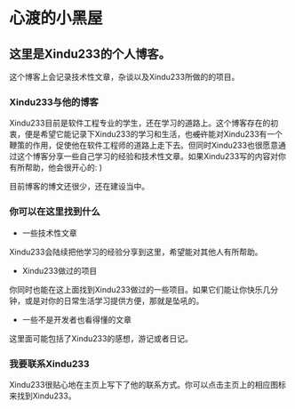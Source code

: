 # 心渡的小黑屋

## 这里是Xindu233的个人博客。

这个博客上会记录技术性文章，杂谈以及Xindu233所做的的项目。

### Xindu233与他的博客

Xindu233目前是软件工程专业的学生，还在学习的道路上。这个博客存在的初衷，便是希望它能记录下Xindu233的学习和生活，也~~或许~~能对Xindu233有一个鞭策的作用，促使他在软件工程师的道路上走下去。但同时Xindu233也很愿意通过这个博客分享一些自己学习的经验和技术性文章。如果Xindu233写的内容对你有所帮助，他会很开心的: )

目前博客的博文还很少，还在建设当中。

### 你可以在这里找到什么

* 一些技术性文章

Xindu233会陆续把他学习的经验分享到这里，希望能对其他人有所帮助。

* Xindu233做过的项目

你同时也能在这上面找到Xindu233做过的一些项目。如果它们能让你快乐几分钟，或是对你的日常生活学习提供方便，那就是坠吼的。

* 一些不是开发者也看得懂的文章

这里面可能包括了Xindu233的感想，游记或者日记。

### 我要联系Xindu233

Xindu233很贴心地在主页上写下了他的联系方式。你可以点击主页上的相应图标来找到Xindu233。